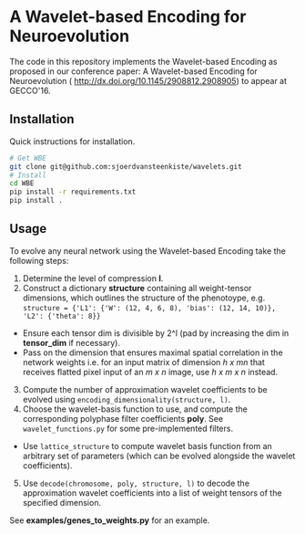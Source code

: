 # A Wavelet-based Encoding for Neuroevolution

The code in this repository implements the Wavelet-based Encoding as proposed in our conference paper: A Wavelet-based Encoding for Neuroevolution (
http://dx.doi.org/10.1145/2908812.2908905) to appear at GECCO'16.


## Installation

Quick instructions for installation.

```bash
# Get WBE
git clone git@github.com:sjoerdvansteenkiste/wavelets.git
# Install
cd WBE
pip install -r requirements.txt
pip install .
``` 

## Usage 


To evolve any neural network using the Wavelet-based Encoding take the following steps:

1. Determine the level of compression **l**.
2. Construct a dictionary **structure** containing all weight-tensor dimensions, which outlines the structure of the 
phenotoype, e.g. ```structure = {'L1': {'W': (12, 4, 6, 8), 'bias': (12, 14, 10)}, 'L2': {'theta': 8}}```
  * Ensure each tensor dim is divisible by 2^l (pad by increasing the dim in **tensor_dim** if necessary).
  * Pass on the dimension that ensures maximal spatial correlation in the network weights i.e. for an input matrix of 
    dimension *h x mn* that receives flatted pixel input of an *m x n* image, use *h x m x n* instead.
3. Compute the number of approximation wavelet coefficients to be evolved using `encoding_dimensionality(structure, l)`.
4. Choose the wavelet-basis function to use, and compute the corresponding polyphase filter coefficients **poly**. 
   See `wavelet_functions.py` for some pre-implemented filters.
  * Use `lattice_structure` to compute wavelet basis function from an arbitrary set of parameters (which can be 
    evolved alongside the wavelet coefficients).
5. Use `decode(chromosome, poly, structure, l)` to decode the approximation wavelet coefficients into a list of weight 
tensors of the specified dimension.

See **examples/genes_to_weights.py** for an example. 